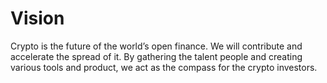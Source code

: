 # Vision

Crypto is the future of the world’s open finance. We will contribute and accelerate the spread of it. By gathering the talent people and creating various tools and product, we act as the compass for the crypto investors.

